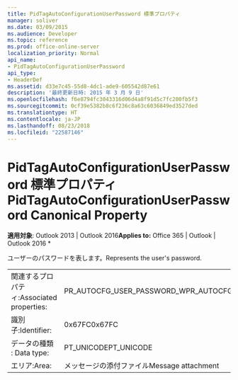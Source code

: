 ```yaml
---
title: PidTagAutoConfigurationUserPassword 標準プロパティ
manager: soliver
ms.date: 03/09/2015
ms.audience: Developer
ms.topic: reference
ms.prod: office-online-server
localization_priority: Normal
api_name:
- PidTagAutoConfigurationUserPassword
api_type:
- HeaderDef
ms.assetid: d33e7c45-55d8-4dc1-ade9-605542d87e61
description: '最終更新日時: 2015 年 3 月 9 日'
ms.openlocfilehash: f6e8794fc3043316d06d4a8f91d5c7fc200fb5f3
ms.sourcegitcommit: 0cf39e5382b8c6f236c8a63c6036849ed3527ded
ms.translationtype: HT
ms.contentlocale: ja-JP
ms.lasthandoff: 08/23/2018
ms.locfileid: "22587146"
---
```

# <a name="pidtagautoconfigurationuserpassword-canonical-property"></a><span data-ttu-id="68e5b-103">PidTagAutoConfigurationUserPassword 標準プロパティ</span><span class="sxs-lookup"><span data-stu-id="68e5b-103">PidTagAutoConfigurationUserPassword Canonical Property</span></span>

  
  
<span data-ttu-id="68e5b-104">**適用対象**: Outlook 2013 | Outlook 2016</span><span class="sxs-lookup"><span data-stu-id="68e5b-104">**Applies to:** Office 365 | Outlook | Outlook 2016 \*</span></span> 
  
<span data-ttu-id="68e5b-105">ユーザーのパスワードを表します。</span><span class="sxs-lookup"><span data-stu-id="68e5b-105">Represents the user's password.</span></span>
  
|||
|:-----|:-----|
|<span data-ttu-id="68e5b-106">関連するプロパティ:</span><span class="sxs-lookup"><span data-stu-id="68e5b-106">Associated properties:</span></span>  <br/> |<span data-ttu-id="68e5b-107">PR_AUTOCFG_USER_PASSWORD_W</span><span class="sxs-lookup"><span data-stu-id="68e5b-107">PR_AUTOCFG_USER_PASSWORD_W</span></span>  <br/> |
|<span data-ttu-id="68e5b-108">識別子:</span><span class="sxs-lookup"><span data-stu-id="68e5b-108">Identifier:</span></span>  <br/> |<span data-ttu-id="68e5b-109">0x67FC</span><span class="sxs-lookup"><span data-stu-id="68e5b-109">0x67FC</span></span>  <br/> |
|<span data-ttu-id="68e5b-110">データの種類 : </span><span class="sxs-lookup"><span data-stu-id="68e5b-110">Data type:</span></span>  <br/> |<span data-ttu-id="68e5b-111">PT_UNICODE</span><span class="sxs-lookup"><span data-stu-id="68e5b-111">PT_UNICODE</span></span>  <br/> |
|<span data-ttu-id="68e5b-112">エリア:</span><span class="sxs-lookup"><span data-stu-id="68e5b-112">Area:</span></span>  <br/> |<span data-ttu-id="68e5b-113">メッセージの添付ファイル</span><span class="sxs-lookup"><span data-stu-id="68e5b-113">Message attachment</span></span>  <br/> |
   

